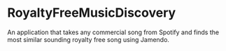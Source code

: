 # RoyaltyFreeMusicDiscovery
An application that takes any commercial song from Spotify and finds the most similar sounding royalty free song using Jamendo.
